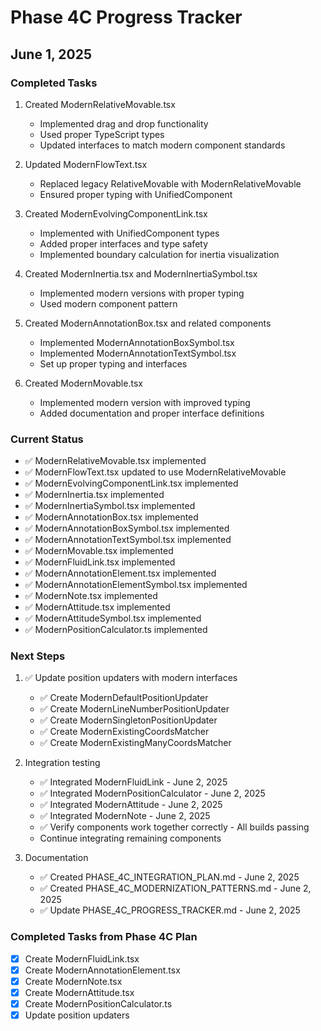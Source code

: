 # Phase 4C Progress Tracker

## June 1, 2025

### Completed Tasks

1. Created ModernRelativeMovable.tsx
   - Implemented drag and drop functionality
   - Used proper TypeScript types
   - Updated interfaces to match modern component standards

2. Updated ModernFlowText.tsx
   - Replaced legacy RelativeMovable with ModernRelativeMovable
   - Ensured proper typing with UnifiedComponent

3. Created ModernEvolvingComponentLink.tsx
   - Implemented with UnifiedComponent types
   - Added proper interfaces and type safety
   - Implemented boundary calculation for inertia visualization

4. Created ModernInertia.tsx and ModernInertiaSymbol.tsx
   - Implemented modern versions with proper typing
   - Used modern component pattern

5. Created ModernAnnotationBox.tsx and related components
   - Implemented ModernAnnotationBoxSymbol.tsx
   - Implemented ModernAnnotationTextSymbol.tsx
   - Set up proper typing and interfaces

6. Created ModernMovable.tsx
   - Implemented modern version with improved typing
   - Added documentation and proper interface definitions

### Current Status

- ✅ ModernRelativeMovable.tsx implemented
- ✅ ModernFlowText.tsx updated to use ModernRelativeMovable
- ✅ ModernEvolvingComponentLink.tsx implemented
- ✅ ModernInertia.tsx implemented
- ✅ ModernInertiaSymbol.tsx implemented
- ✅ ModernAnnotationBox.tsx implemented
- ✅ ModernAnnotationBoxSymbol.tsx implemented
- ✅ ModernAnnotationTextSymbol.tsx implemented
- ✅ ModernMovable.tsx implemented
- ✅ ModernFluidLink.tsx implemented
- ✅ ModernAnnotationElement.tsx implemented
- ✅ ModernAnnotationElementSymbol.tsx implemented
- ✅ ModernNote.tsx implemented
- ✅ ModernAttitude.tsx implemented
- ✅ ModernAttitudeSymbol.tsx implemented
- ✅ ModernPositionCalculator.ts implemented

### Next Steps

1. ✅ Update position updaters with modern interfaces
   - ✅ Create ModernDefaultPositionUpdater
   - ✅ Create ModernLineNumberPositionUpdater
   - ✅ Create ModernSingletonPositionUpdater
   - ✅ Create ModernExistingCoordsMatcher
   - ✅ Create ModernExistingManyCoordsMatcher

2. Integration testing
   - ✅ Integrated ModernFluidLink - June 2, 2025
   - ✅ Integrated ModernPositionCalculator - June 2, 2025
   - ✅ Integrated ModernAttitude - June 2, 2025
   - ✅ Integrated ModernNote - June 2, 2025
   - ✅ Verify components work together correctly - All builds passing
   - Continue integrating remaining components

3. Documentation
   - ✅ Created PHASE_4C_INTEGRATION_PLAN.md - June 2, 2025
   - ✅ Created PHASE_4C_MODERNIZATION_PATTERNS.md - June 2, 2025
   - ✅ Update PHASE_4C_PROGRESS_TRACKER.md - June 2, 2025

### Completed Tasks from Phase 4C Plan

- [x] Create ModernFluidLink.tsx
- [x] Create ModernAnnotationElement.tsx
- [x] Create ModernNote.tsx
- [x] Create ModernAttitude.tsx
- [x] Create ModernPositionCalculator.ts
- [x] Update position updaters
